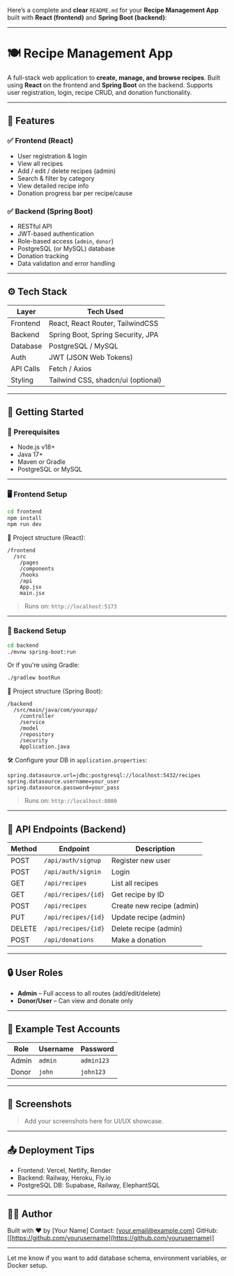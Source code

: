 Here’s a complete and **clear** `README.md` for your **Recipe Management App** built with **React (frontend)** and **Spring Boot (backend)**:

---

# 🍽️ Recipe Management App

A full-stack web application to **create, manage, and browse recipes**. Built using **React** on the frontend and **Spring Boot** on the backend. Supports user registration, login, recipe CRUD, and donation functionality.

---

## 📌 Features

### ✅ Frontend (React)

* User registration & login
* View all recipes
* Add / edit / delete recipes (admin)
* Search & filter by category
* View detailed recipe info
* Donation progress bar per recipe/cause

### ✅ Backend (Spring Boot)

* RESTful API
* JWT-based authentication
* Role-based access (`admin`, `donor`)
* PostgreSQL (or MySQL) database
* Donation tracking
* Data validation and error handling

---

## ⚙️ Tech Stack

| Layer     | Tech Used                          |
| --------- | ---------------------------------- |
| Frontend  | React, React Router, TailwindCSS   |
| Backend   | Spring Boot, Spring Security, JPA  |
| Database  | PostgreSQL / MySQL                 |
| Auth      | JWT (JSON Web Tokens)              |
| API Calls | Fetch / Axios                      |
| Styling   | Tailwind CSS, shadcn/ui (optional) |

---

## 🚀 Getting Started

### 🔧 Prerequisites

* Node.js v18+
* Java 17+
* Maven or Gradle
* PostgreSQL or MySQL

---

### 🖥️ Frontend Setup

```bash
cd frontend
npm install
npm run dev
```

📁 Project structure (React):

```
/frontend
  /src
    /pages
    /components
    /hooks
    /api
    App.jsx
    main.jsx
```

> Runs on: `http://localhost:5173`

---

### 🔧 Backend Setup

```bash
cd backend
./mvnw spring-boot:run
```

Or if you're using Gradle:

```bash
./gradlew bootRun
```

📁 Project structure (Spring Boot):

```
/backend
  /src/main/java/com/yourapp/
    /controller
    /service
    /model
    /repository
    /security
    Application.java
```

🛠️ Configure your DB in `application.properties`:

```properties
spring.datasource.url=jdbc:postgresql://localhost:5432/recipes
spring.datasource.username=your_user
spring.datasource.password=your_pass
```

> Runs on: `http://localhost:8080`

---

## 📡 API Endpoints (Backend)

| Method | Endpoint            | Description               |
| ------ | ------------------- | ------------------------- |
| POST   | `/api/auth/signup`  | Register new user         |
| POST   | `/api/auth/signin`  | Login                     |
| GET    | `/api/recipes`      | List all recipes          |
| GET    | `/api/recipes/{id}` | Get recipe by ID          |
| POST   | `/api/recipes`      | Create new recipe (admin) |
| PUT    | `/api/recipes/{id}` | Update recipe (admin)     |
| DELETE | `/api/recipes/{id}` | Delete recipe (admin)     |
| POST   | `/api/donations`    | Make a donation           |

---

## 🔒 User Roles

* **Admin** – Full access to all routes (add/edit/delete)
* **Donor/User** – Can view and donate only

---

## 🧪 Example Test Accounts

| Role  | Username | Password   |
| ----- | -------- | ---------- |
| Admin | `admin`  | `admin123` |
| Donor | `john`   | `john123`  |

---

## 📸 Screenshots

> Add your screenshots here for UI/UX showcase.

---

## 📤 Deployment Tips

* Frontend: Vercel, Netlify, Render
* Backend: Railway, Heroku, Fly.io
* PostgreSQL DB: Supabase, Railway, ElephantSQL

---

## 🧑‍💻 Author

Built with ❤️ by \[Your Name]
Contact: \[[your.email@example.com](mailto:your.email@example.com)]
GitHub: \[[https://github.com/yourusername](https://github.com/yourusername)]

---

Let me know if you want to add database schema, environment variables, or Docker setup.
